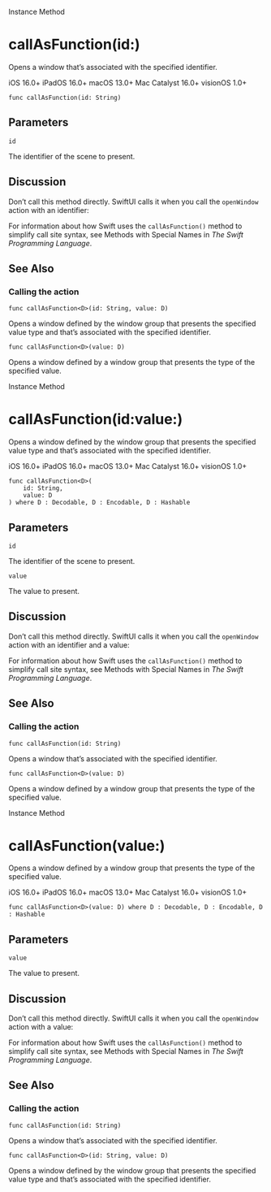 Instance Method

# callAsFunction(id:)

Opens a window that’s associated with the specified identifier.

iOS 16.0+  iPadOS 16.0+  macOS 13.0+  Mac Catalyst 16.0+  visionOS 1.0+

    
    
    func callAsFunction(id: String)

##  Parameters

`id`

    

The identifier of the scene to present.

## Discussion

Don’t call this method directly. SwiftUI calls it when you call the
`openWindow` action with an identifier:

For information about how Swift uses the `callAsFunction()` method to simplify
call site syntax, see Methods with Special Names in _The Swift Programming
Language_.

## See Also

### Calling the action

`func callAsFunction<D>(id: String, value: D)`

Opens a window defined by the window group that presents the specified value
type and that’s associated with the specified identifier.

`func callAsFunction<D>(value: D)`

Opens a window defined by a window group that presents the type of the
specified value.

Instance Method

# callAsFunction(id:value:)

Opens a window defined by the window group that presents the specified value
type and that’s associated with the specified identifier.

iOS 16.0+  iPadOS 16.0+  macOS 13.0+  Mac Catalyst 16.0+  visionOS 1.0+

    
    
    func callAsFunction<D>(
        id: String,
        value: D
    ) where D : Decodable, D : Encodable, D : Hashable

##  Parameters

`id`

    

The identifier of the scene to present.

`value`

    

The value to present.

## Discussion

Don’t call this method directly. SwiftUI calls it when you call the
`openWindow` action with an identifier and a value:

For information about how Swift uses the `callAsFunction()` method to simplify
call site syntax, see Methods with Special Names in _The Swift Programming
Language_.

## See Also

### Calling the action

`func callAsFunction(id: String)`

Opens a window that’s associated with the specified identifier.

`func callAsFunction<D>(value: D)`

Opens a window defined by a window group that presents the type of the
specified value.

Instance Method

# callAsFunction(value:)

Opens a window defined by a window group that presents the type of the
specified value.

iOS 16.0+  iPadOS 16.0+  macOS 13.0+  Mac Catalyst 16.0+  visionOS 1.0+

    
    
    func callAsFunction<D>(value: D) where D : Decodable, D : Encodable, D : Hashable

##  Parameters

`value`

    

The value to present.

## Discussion

Don’t call this method directly. SwiftUI calls it when you call the
`openWindow` action with a value:

For information about how Swift uses the `callAsFunction()` method to simplify
call site syntax, see Methods with Special Names in _The Swift Programming
Language_.

## See Also

### Calling the action

`func callAsFunction(id: String)`

Opens a window that’s associated with the specified identifier.

`func callAsFunction<D>(id: String, value: D)`

Opens a window defined by the window group that presents the specified value
type and that’s associated with the specified identifier.

